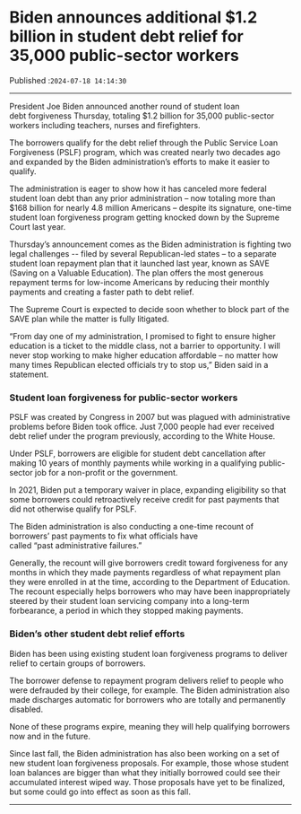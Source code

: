 # Biden announces additional $1.2 billion in student debt relief for 35,000 public-sector workers

Published :`2024-07-18 14:14:30`

---

President Joe Biden announced another round of student loan debt forgiveness Thursday, totaling $1.2 billion for 35,000 public-sector workers including teachers, nurses and firefighters.

The borrowers qualify for the debt relief through the Public Service Loan Forgiveness (PSLF) program, which was created nearly two decades ago and expanded by the Biden administration’s efforts to make it easier to qualify.

The administration is eager to show how it has canceled more federal student loan debt than any prior administration – now totaling more than $168 billion for nearly 4.8 million Americans – despite its signature, one-time student loan forgiveness program getting knocked down by the Supreme Court last year.

Thursday’s announcement comes as the Biden administration is fighting two legal challenges -- filed by several Republican-led states – to a separate student loan repayment plan that it launched last year, known as SAVE (Saving on a Valuable Education). The plan offers the most generous repayment terms for low-income Americans by reducing their monthly payments and creating a faster path to debt relief.

The Supreme Court is expected to decide soon whether to block part of the SAVE plan while the matter is fully litigated.

“From day one of my administration, I promised to fight to ensure higher education is a ticket to the middle class, not a barrier to opportunity. I will never stop working to make higher education affordable – no matter how many times Republican elected officials try to stop us,” Biden said in a statement.

### Student loan forgiveness for public-sector workers

PSLF was created by Congress in 2007 but was plagued with administrative problems before Biden took office. Just 7,000 people had ever received debt relief under the program previously, according to the White House.

Under PSLF, borrowers are eligible for student debt cancellation after making 10 years of monthly payments while working in a qualifying public-sector job for a non-profit or the government.

In 2021, Biden put a temporary waiver in place, expanding eligibility so that some borrowers could retroactively receive credit for past payments that did not otherwise qualify for PSLF.

The Biden administration is also conducting a one-time recount of borrowers’ past payments to fix what officials have called “past administrative failures.”

Generally, the recount will give borrowers credit toward forgiveness for any months in which they made payments regardless of what repayment plan they were enrolled in at the time, according to the Department of Education. The recount especially helps borrowers who may have been inappropriately steered by their student loan servicing company into a long-term forbearance, a period in which they stopped making payments.

### Biden’s other student debt relief efforts

Biden has been using existing student loan forgiveness programs to deliver relief to certain groups of borrowers.

The borrower defense to repayment program delivers relief to people who were defrauded by their college, for example. The Biden administration also made discharges automatic for borrowers who are totally and permanently disabled.

None of these programs expire, meaning they will help qualifying borrowers now and in the future.

Since last fall, the Biden administration has also been working on a set of new student loan forgiveness proposals. For example, those whose student loan balances are bigger than what they initially borrowed could see their accumulated interest wiped way. Those proposals have yet to be finalized, but some could go into effect as soon as this fall.

---

